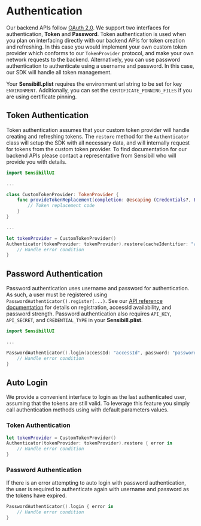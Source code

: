# Authentication
Our backend APIs follow [OAuth 2.0](https://oauth.net/2/). We support two interfaces for authentication, **Token** and **Password**. Token authentication is used when you plan on interfacing directly with our backend APIs for token creation and refreshing. In this case you would implement your own custom token provider which conforms to our `TokenProvider` protocol, and make your own network requests to the backend.  Alternatively, you can use password authentication to authenticate using a username and password. In this case, our SDK will handle all token management.

Your **Sensibill.plist** requires the environment url string to be set for key `ENVIRONMENT`. Additionally, you can set the `CERTIFICATE_PINNING_FILES` if you are using certificate pinning.

## Token Authentication
Token authentication assumes that your custom token provider will handle creating and refreshing tokens. The `restore` method for the `Authenticator` class will setup the SDK with all necessary data, and will internally request for tokens from the custom token provider. To find documentation for our backend APIs please contact a representative from Sensibill who will provide you with details.

```swift
import SensibillUI

...

class CustomTokenProvider: TokenProvider {
    func provideTokenReplacement(completion: @escaping (Credentials?, Error?) -> ()) {
        // Token replacement code
    }
}

...

let tokenProvider = CustomTokenProvider()
Authenticator(tokenProvider: tokenProvider).restore(cacheIdentifier: "accessId") { error in
    // Handle error condition
}
```

## Password Authentication
Password authentication uses username and password for authentication. As such, a user must be registered using `PasswordAuthenticator().register(...)`. See our [API reference documentation](https://sensibill.github.io/sensibill-ios-distribution/index.html) for details on registration, accessId availability, and password strength. Password authentication also requires `API_KEY`, `API_SECRET`, and `CREDENTIAL_TYPE` in your **Sensibill.plist**.

```swift
import SensibillUI

...

PasswordAuthenticator().login(accessId: "accessId", password: "password") { error in
    // Handle error condition
}
```

## Auto Login
We provide a convenient interface to login as the last authenticated user, assuming that the tokens are still valid. To leverage this feature you simply call authentication methods using with default parameters values.

### Token Authentication
```swift
let tokenProvider = CustomTokenProvider()
Authenticator(tokenProvider: tokenProvider).restore { error in
    // Handle error condition
}
```

### Password Authentication
If there is an error attempting to auto login with password authentication, the user is required to authenticate again with username and password as the tokens have expired.

```swift
PasswordAuthenticator().login { error in
    // Handle error condition
}
```
